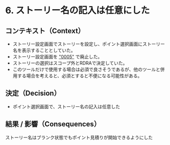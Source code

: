 # 6. ストーリー名の記入は任意にした

## コンテキスト（Context）

- ストーリー設定画面でストーリーを設定し、ポイント選択画面にストーリー名を表示することとしていた。
- ストーリー設定画面を ["0005"](./0005-ストーリー設定画面は無くした.md) で廃止した。
- ストーリーの選択はスコープ外とRDRAで決定していた。
- このツールだけで使用する場合は必須で良さそうであるが、他のツールと併用する場合を考えると、必須とすると不便になる可能性がある。

## 決定（Decision）

- ポイント選択画面で、ストーリー名の記入は任意した
 
## 結果 / 影響（Consequences）

ストーリー名はブランク状態でもポイント見積りが開始できるようにした
